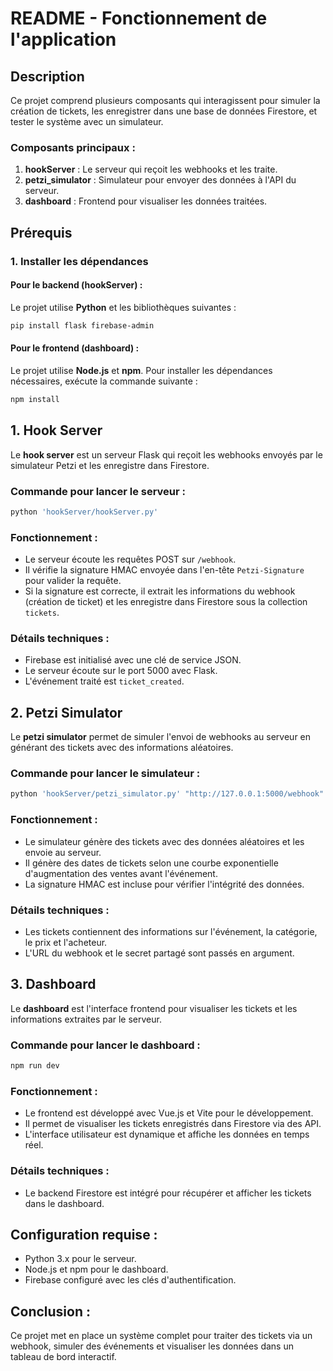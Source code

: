 
# README - Fonctionnement de l'application

## Description
Ce projet comprend plusieurs composants qui interagissent pour simuler la création de tickets, les enregistrer dans une base de données Firestore, et tester le système avec un simulateur.

### Composants principaux :
1. **hookServer** : Le serveur qui reçoit les webhooks et les traite.
2. **petzi_simulator** : Simulateur pour envoyer des données à l'API du serveur.
3. **dashboard** : Frontend pour visualiser les données traitées.

## Prérequis

### 1. Installer les dépendances

#### Pour le backend (hookServer) :
Le projet utilise **Python** et les bibliothèques suivantes :

```bash
pip install flask firebase-admin
```

#### Pour le frontend (dashboard) :
Le projet utilise **Node.js** et **npm**. Pour installer les dépendances nécessaires, exécute la commande suivante :

```bash
npm install
```

## 1. Hook Server

Le **hook server** est un serveur Flask qui reçoit les webhooks envoyés par le simulateur Petzi et les enregistre dans Firestore.

### Commande pour lancer le serveur :
```bash
python 'hookServer/hookServer.py'
```

### Fonctionnement :
- Le serveur écoute les requêtes POST sur `/webhook`.
- Il vérifie la signature HMAC envoyée dans l'en-tête `Petzi-Signature` pour valider la requête.
- Si la signature est correcte, il extrait les informations du webhook (création de ticket) et les enregistre dans Firestore sous la collection `tickets`.

### Détails techniques :
- Firebase est initialisé avec une clé de service JSON.
- Le serveur écoute sur le port 5000 avec Flask.
- L'événement traité est `ticket_created`.

## 2. Petzi Simulator

Le **petzi simulator** permet de simuler l'envoi de webhooks au serveur en générant des tickets avec des informations aléatoires.

### Commande pour lancer le simulateur :
```bash
python 'hookServer/petzi_simulator.py' "http://127.0.0.1:5000/webhook" "AEeyJhbGciOiJIUzUxMiIsImlzcyI6"
```

### Fonctionnement :
- Le simulateur génère des tickets avec des données aléatoires et les envoie au serveur.
- Il génère des dates de tickets selon une courbe exponentielle d'augmentation des ventes avant l'événement.
- La signature HMAC est incluse pour vérifier l'intégrité des données.

### Détails techniques :
- Les tickets contiennent des informations sur l'événement, la catégorie, le prix et l'acheteur.
- L'URL du webhook et le secret partagé sont passés en argument.

## 3. Dashboard

Le **dashboard** est l'interface frontend pour visualiser les tickets et les informations extraites par le serveur.

### Commande pour lancer le dashboard :
```bash
npm run dev
```

### Fonctionnement :
- Le frontend est développé avec Vue.js et Vite pour le développement.
- Il permet de visualiser les tickets enregistrés dans Firestore via des API.
- L'interface utilisateur est dynamique et affiche les données en temps réel.

### Détails techniques :
- Le backend Firestore est intégré pour récupérer et afficher les tickets dans le dashboard.

## Configuration requise :
- Python 3.x pour le serveur.
- Node.js et npm pour le dashboard.
- Firebase configuré avec les clés d'authentification.

## Conclusion :
Ce projet met en place un système complet pour traiter des tickets via un webhook, simuler des événements et visualiser les données dans un tableau de bord interactif.
